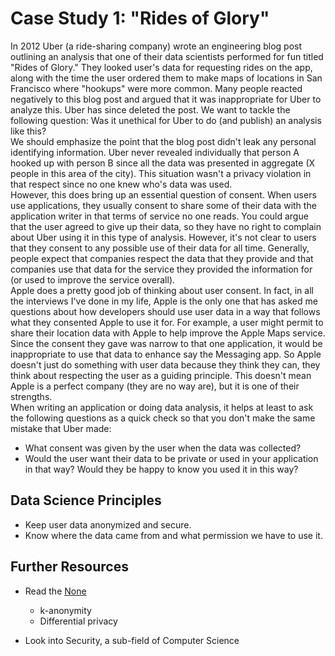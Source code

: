 # Case Study 1: "Rides of Glory"
In 2012 Uber (a ride-sharing company) wrote an engineering blog post outlining an analysis that one of their data scientists performed for fun titled "Rides of Glory." They looked user's data for requesting rides on the app, along with the time the user ordered them to make maps of locations in San Francisco where "hookups" were more common. Many people reacted negatively to this blog post and argued that it was inappropriate for Uber to analyze this. Uber has since deleted the post. We want to tackle the following question: Was it unethical for Uber to do (and publish) an analysis like this?  
We should emphasize the point that the blog post didn't leak any personal identifying information. Uber never revealed individually that person A hooked up with person B since all the data was presented in aggregate (X people in this area of the city). This situation wasn't a privacy violation in that respect since no one knew who's data was used.  
However, this does bring up an essential question of consent. When users use applications, they usually consent to share some of their data with the application writer in that terms of service no one reads. You could argue that the user agreed to give up their data, so they have no right to complain about Uber using it in this type of analysis. However, it's not clear to users that they consent to any possible use of their data for all time. Generally, people expect that companies respect the data that they provide and that companies use that data for the service they provided the information for (or used to improve the service overall).  
Apple does a pretty good job of thinking about user consent. In fact, in all the interviews I've done in my life, Apple is the only one that has asked me questions about how developers should use user data in a way that follows what they consented Apple to use it for. For example, a user might permit to share their location data with Apple to help improve the Apple Maps service. Since the consent they gave was narrow to that one application, it would be inappropriate to use that data to enhance say the Messaging app. So Apple doesn't just do something with user data because they think they can, they think about respecting the user as a guiding principle. This doesn't mean Apple is a perfect company (they are no way are), but it is one of their strengths.  
When writing an application or doing data analysis, it helps at least to ask the following questions as a quick check so that you don't make the same mistake that Uber made:  
-  What consent was given by the user when the data was collected?  
-  Would the user want their data to be private or used in your application in that way? Would they be happy to know you used it in this way?  

##  Data Science Principles  

-  Keep user data anonymized and secure.  
-  Know where the data came from and what permission we have to use it.  

##  Further Resources  

-  Read the     [None](https://www.amazon.com/Ethical-Algorithm-Science-Socially-Design/dp/0190948205)   
    -  k-anonymity  
    -  Differential privacy  

-  Look into Security, a  sub-field of Computer Science  

